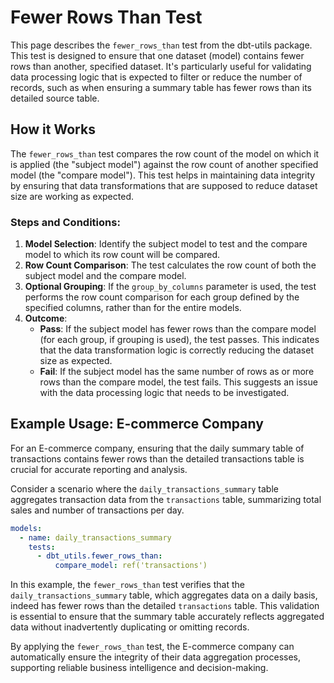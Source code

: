 # Fewer Rows Than Test

This page describes the `fewer_rows_than` test from the dbt-utils package. This test is designed to ensure that one dataset (model) contains fewer rows than another, specified dataset. It's particularly useful for validating data processing logic that is expected to filter or reduce the number of records, such as when ensuring a summary table has fewer rows than its detailed source table.

## How it Works

The `fewer_rows_than` test compares the row count of the model on which it is applied (the "subject model") against the row count of another specified model (the "compare model"). This test helps in maintaining data integrity by ensuring that data transformations that are supposed to reduce dataset size are working as expected.

### Steps and Conditions:

1. **Model Selection**: Identify the subject model to test and the compare model to which its row count will be compared.
2. **Row Count Comparison**: The test calculates the row count of both the subject model and the compare model.
3. **Optional Grouping**: If the `group_by_columns` parameter is used, the test performs the row count comparison for each group defined by the specified columns, rather than for the entire models.
4. **Outcome**:
   - **Pass**: If the subject model has fewer rows than the compare model (for each group, if grouping is used), the test passes. This indicates that the data transformation logic is correctly reducing the dataset size as expected.
   - **Fail**: If the subject model has the same number of rows as or more rows than the compare model, the test fails. This suggests an issue with the data processing logic that needs to be investigated.

## Example Usage: E-commerce Company

For an E-commerce company, ensuring that the daily summary table of transactions contains fewer rows than the detailed transactions table is crucial for accurate reporting and analysis.

Consider a scenario where the `daily_transactions_summary` table aggregates transaction data from the `transactions` table, summarizing total sales and number of transactions per day.

```yaml
models:
  - name: daily_transactions_summary
    tests:
      - dbt_utils.fewer_rows_than:
          compare_model: ref('transactions')
```

In this example, the `fewer_rows_than` test verifies that the `daily_transactions_summary` table, which aggregates data on a daily basis, indeed has fewer rows than the detailed `transactions` table. This validation is essential to ensure that the summary table accurately reflects aggregated data without inadvertently duplicating or omitting records.

By applying the `fewer_rows_than` test, the E-commerce company can automatically ensure the integrity of their data aggregation processes, supporting reliable business intelligence and decision-making.